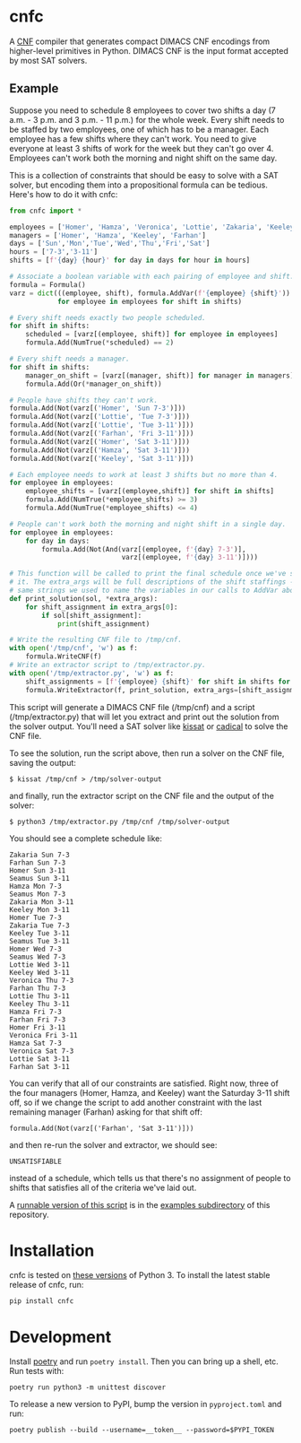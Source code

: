 # cnfc

A [CNF](https://en.wikipedia.org/wiki/Conjunctive_normal_form) compiler that generates
compact DIMACS CNF encodings from higher-level primitives in Python. DIMACS CNF is
the input format accepted by most SAT solvers.

## Example

Suppose you need to schedule 8 employees to cover two shifts a day (7 a.m. - 3 p.m. and
3 p.m. - 11 p.m.) for the whole week. Every shift needs to be staffed
by two employees, one of which has to be a manager. Each employee has a few shifts where
they can't work. You need to give everyone at least 3 shifts of
work for the week but they can't go over 4. Employees can't work both the morning and
night shift on the same day.

This is a collection of constraints that should be easy to solve with a SAT solver, but
encoding them into a propositional formula can be tedious. Here's how to do it with cnfc:

```python
from cnfc import *

employees = ['Homer', 'Hamza', 'Veronica', 'Lottie', 'Zakaria', 'Keeley', 'Farhan', 'Seamus']
managers = ['Homer', 'Hamza', 'Keeley', 'Farhan']
days = ['Sun','Mon','Tue','Wed','Thu','Fri','Sat']
hours = ['7-3','3-11']
shifts = [f'{day} {hour}' for day in days for hour in hours]

# Associate a boolean variable with each pairing of employee and shift.
formula = Formula()
varz = dict(((employee, shift), formula.AddVar(f'{employee} {shift}'))
            for employee in employees for shift in shifts)

# Every shift needs exactly two people scheduled.
for shift in shifts:
    scheduled = [varz[(employee, shift)] for employee in employees]
    formula.Add(NumTrue(*scheduled) == 2)

# Every shift needs a manager.
for shift in shifts:
    manager_on_shift = [varz[(manager, shift)] for manager in managers]
    formula.Add(Or(*manager_on_shift))

# People have shifts they can't work.
formula.Add(Not(varz[('Homer', 'Sun 7-3')]))
formula.Add(Not(varz[('Lottie', 'Tue 7-3')]))
formula.Add(Not(varz[('Lottie', 'Tue 3-11')]))
formula.Add(Not(varz[('Farhan', 'Fri 3-11')]))
formula.Add(Not(varz[('Homer', 'Sat 3-11')]))
formula.Add(Not(varz[('Hamza', 'Sat 3-11')]))
formula.Add(Not(varz[('Keeley', 'Sat 3-11')]))

# Each employee needs to work at least 3 shifts but no more than 4.
for employee in employees:
    employee_shifts = [varz[(employee,shift)] for shift in shifts]
    formula.Add(NumTrue(*employee_shifts) >= 3)
    formula.Add(NumTrue(*employee_shifts) <= 4)

# People can't work both the morning and night shift in a single day.
for employee in employees:
    for day in days:
        formula.Add(Not(And(varz[(employee, f'{day} 7-3')],
                            varz[(employee, f'{day} 3-11')])))

# This function will be called to print the final schedule once we've solved for
# it. The extra_args will be full descriptions of the shift staffings -- the
# same strings we used to name the variables in our calls to AddVar above.
def print_solution(sol, *extra_args):
    for shift_assignment in extra_args[0]:
        if sol[shift_assignment]:
            print(shift_assignment)

# Write the resulting CNF file to /tmp/cnf.
with open('/tmp/cnf', 'w') as f:
    formula.WriteCNF(f)
# Write an extractor script to /tmp/extractor.py.
with open('/tmp/extractor.py', 'w') as f:
    shift_assignments = [f'{employee} {shift}' for shift in shifts for employee in employees]
    formula.WriteExtractor(f, print_solution, extra_args=[shift_assignments])
```

This script will generate a DIMACS CNF file (/tmp/cnf) and a script (/tmp/extractor.py) that will
let you extract and print out the solution from the solver output. You'll need a SAT solver like
[kissat](https://github.com/arminbiere/kissat) or [cadical](https://github.com/arminbiere/cadical)
to solve the CNF file.

To see the solution, run the script above, then run a solver on the CNF file, saving the output:

```
$ kissat /tmp/cnf > /tmp/solver-output
```

and finally, run the extractor script on the CNF file and the output of the solver:

```
$ python3 /tmp/extractor.py /tmp/cnf /tmp/solver-output
```

You should see a complete schedule like:

```
Zakaria Sun 7-3
Farhan Sun 7-3
Homer Sun 3-11
Seamus Sun 3-11
Hamza Mon 7-3
Seamus Mon 7-3
Zakaria Mon 3-11
Keeley Mon 3-11
Homer Tue 7-3
Zakaria Tue 7-3
Keeley Tue 3-11
Seamus Tue 3-11
Homer Wed 7-3
Seamus Wed 7-3
Lottie Wed 3-11
Keeley Wed 3-11
Veronica Thu 7-3
Farhan Thu 7-3
Lottie Thu 3-11
Keeley Thu 3-11
Hamza Fri 7-3
Farhan Fri 7-3
Homer Fri 3-11
Veronica Fri 3-11
Hamza Sat 7-3
Veronica Sat 7-3
Lottie Sat 3-11
Farhan Sat 3-11
```

You can verify that all of our constraints are satisfied. Right now, three of the four managers (Homer, Hamza, and Keeley)
want the Saturday 3-11 shift off, so if we change the script to add another constraint with the last remaining manager
(Farhan) asking for that shift off:

```
formula.Add(Not(varz[('Farhan', 'Sat 3-11')]))
```

and then re-run the solver and extractor, we should see:

```
UNSATISFIABLE
```

instead of a schedule, which tells us that there's no assignment of people to shifts that satisfies all of the criteria we've laid out.

A [runnable version of this script](examples/scheduling) is in the [examples subdirectory](examples) of this repository.

Installation
============

cnfc is tested on [these versions](https://github.com/aaw/cnfc/blob/master/.github/workflows/python-package.yml#L19) of Python 3. To install
the latest stable release of cnfc, run:

```
pip install cnfc
```

Development
===========

Install [poetry](https://python-poetry.org/docs/#installation) and run `poetry install`. Then you can bring up a shell, etc. Run tests with:

```
poetry run python3 -m unittest discover
```

To release a new version to PyPI, bump the version in `pyproject.toml` and run:

```
poetry publish --build --username=__token__ --password=$PYPI_TOKEN
```